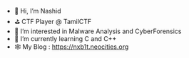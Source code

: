 - 👋 Hi, I’m Nashid
- ⛳ CTF Player @ TamilCTF
- 👀 I’m interested in Malware Analysis and CyberForensics
- 🌱 I’m currently learning C and C++
- 🕸️ My Blog : https://nxb1t.neocities.org
<!---
nxb1t/nxb1t is a ✨ special ✨ repository because its `README.md` (this file) appears on your GitHub profile.
You can click the Preview link to take a look at your changes.
--->
